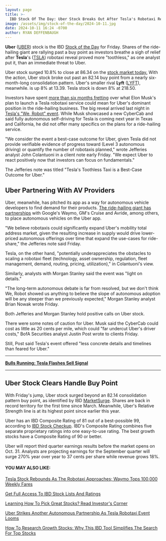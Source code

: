 ```yaml
---
layout: page
title: >-
  IBD Stock Of The Day: Uber Stock Breaks Out After Tesla's Robotaxi Reveal 'Light On Details'
image: /assets/img/stock-of-the-day/2024-10-11.jpg
date: 2024-10-11 16:24 -0700
author: RYAN DEFFENBAUGH
---
```







**Uber** ([UBER](https://research.investors.com/quote.aspx?symbol=UBER)) stock is the IBD [Stock of the Day](https://www.investors.com/category/research/ibd-stock-of-the-day/) for Friday. Shares of the ride-hailing giant are rallying past a buy point as investors breathe a sigh of relief after **Tesla**'s ([TSLA](https://research.investors.com/quote.aspx?symbol=TSLA)) robotaxi reveal proved more "toothless," as one analyst put it, than an immediate threat to Uber.  




Uber stock surged 10.8% to close at 86.34 on the [stock market today.](https://www.investors.com/news/stock-market-today-stock-market-news/?) With the action, Uber stock broke out past an 82.14 buy point from a nearly six-month-long consolidation pattern. Uber's smaller rival **Lyft** ([LYFT](https://research.investors.com/quote.aspx?symbol=LYFT)), meanwhile. is up 8% at 13.39. Tesla stock is down 8% at 218.50.  


Investors have spent [more than six months fretting](https://www.investors.com/news/technology/teslas-big-robotaxi-reveal-is-almost-here-why-uber-lyft-are-bracing-for-impact/) over what Elon Musk's plan to launch a Tesla robotaxi service could mean for Uber's dominant position in the ride-hailing business. The big reveal arrived last night in [Tesla's "We, Robot" event](https://www.investors.com/news/tesla-stock-robotaxi-event-disappoints-for-these-reasons/). While Musk showcased a new CyberCab and said fully autonomous self-driving for Tesla is coming next year in Texas and California, he did not offer many specifics on the plans for a ride-hailing service.  


"We consider the event a best-case outcome for Uber, given Tesla did not provide verifiable evidence of progress toward (Level 3 autonomous driving) or quantify the number of robotaxis planned," wrote Jefferies analyst John Colantuoni in a client note early Friday. "We expect Uber to react positively now that investors can focus on fundamentals."  


The Jefferies note was titled "Tesla's Toothless Taxi is a Best-Case Outcome for Uber."  


Uber Partnering With AV Providers
---------------------------------


Uber, meanwhile, has pitched its app as a way for autonomous vehicle developers to find demand for their products. [The ride-hailing giant has partnerships](https://www.investors.com/news/technology/uber-stock-waymo-robotaxi-self-driving-partnership/) with Google's Waymo, GM's Cruise and Avride, among others, to place autonomous vehicles on the Uber app.  


"We believe robotaxis could significantly expand Uber's mobility total address market, given the resulting increase in supply would drive lower-priced autonomous offerings over time that expand the use-cases for ride-share," the Jefferies note said Friday.  


Tesla, on the other hand, "potentially underappreciates the obstacles to scaling a robotaxi fleet (technology, asset ownership, regulation, fleet management, demand, routing, pricing, utilization)," in Colantuoni's view.  


Similarly, analysts with Morgan Stanley said the event was "light on details."  


"The long-term autonomous debate is far from resolved, but we don't think We, Robot showed us anything to believe the slope of autonomous adoption will be any steeper than we previously expected," Morgan Stanley analyst Brian Nowak wrote Friday.  


Both Jefferies and Morgan Stanley hold positive calls on Uber stock.  


There were some notes of caution for Uber. Musk said the CyberCab could cost as little as 20 cents per mile, which could "far undercut Uber's driver costs," BofA Securities analyst Justin Post wrote to clients Friday.  


Still, Post said Tesla's event offered "less concrete details and timelines than feared for Uber."  




---


**[Bulls Running; Tesla Flashes Sell Signal](https://www.investors.com/market-trend/stock-market-today/dow-jones-sp500-china-stimulus/)** 




---


Uber Stock Clears Handle Buy Point
----------------------------------


With Friday's jump, Uber stock surged beyond an 82.14 consolidation pattern buy point, as identified by IBD [MarketSurge](https://marketsurge.investors.com/mstool). Shares are back in record territory for the first time since March. Meanwhile, Uber's Relative Strength line is at its highest point since earlier this year.  


Uber has an IBD Composite Rating of 81 out of a best-possible 99, according to [IBD Stock Checkup](https://research.investors.com/stock-checkup/). IBD's Composite Rating combines five separate proprietary ratings into one easy-to-use rating. The best growth stocks have a Composite Rating of 90 or better.  


Uber will report third quarter earnings results before the market opens on Oct. 31. Analysts are projecting earnings for the September quarter will surge 270% year over year to 37 cents per share while revenue grows 18%.  


#### **YOU MAY ALSO LIKE:**


[Tesla Stock Rebounds As The Robotaxi Approaches; Waymo Tops 100,000 Weekly Fares](https://www.investors.com/news/tesla-stock-robotaxi-event-waymo-uber-lyft/) 


[Get Full Access To IBD Stock Lists And Ratings](https://www.investors.com/product/ibd-digital/?artProdLink=IBD_Digital) 


[Learning How To Pick Great Stocks? Read Investor's Corner](https://www.investors.com/category/how-to-invest/investors-corner/) 


[Uber Strikes Another Autonomous Partnership As Tesla Robotaxi Event Looms](https://www.investors.com/news/technology/uber-stock-autonomous-avride-partnership-tesla-robotaxi/) 


[How To Research Growth Stocks: Why This IBD Tool Simplifies The Search For Top Stocks](https://www.investors.com/how-to-invest/investors-corner/how-to-research-growth-stocks/) 




